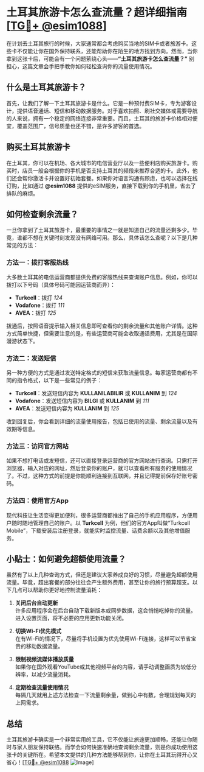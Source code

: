 # 土耳其旅游卡怎么查流量？超详细指南[[TG💪+ @esim1088](https://t.me/s/esim1088)]

在计划去土耳其旅行的时候，大家通常都会考虑购买当地的SIM卡或者旅游卡。这些卡不仅能让你在国外保持联系，还能帮助你在陌生的地方找到方向。然而，当你拿到这张卡后，可能会有一个问题萦绕心头——**“土耳其旅游卡怎么查流量？”** 别担心，这篇文章会手把手教你如何轻松查询你的流量使用情况。

## 什么是土耳其旅游卡？

首先，让我们了解一下土耳其旅游卡是什么。它是一种预付费SIM卡，专为游客设计，提供语音通话、短信和移动数据服务。对于喜欢拍照、刷社交媒体或需要导航的人来说，拥有一个稳定的网络连接非常重要。而且，土耳其的旅游卡价格相对便宜，覆盖范围广，信号质量也还不错，是许多游客的首选。

## 购买土耳其旅游卡

在土耳其，你可以在机场、各大城市的电信营业厅以及一些便利店购买旅游卡。购买时，店员一般会根据你的手机是否支持土耳其的频段来推荐合适的卡。此外，他们还会帮你激活卡并设置好初始套餐。如果你对语言沟通有顾虑，也可以选择在线订购，比如通过 **@esim1088** 提供的eSIM服务，直接下载到你的手机里，省去了排队的麻烦。

## 如何检查剩余流量？

一旦你拿到了土耳其旅游卡，最重要的事情之一就是知道自己的流量还剩多少。毕竟，谁都不想在关键时刻发现没有网络可用。那么，具体该怎么查呢？以下是几种常见的方法：

### 方法一：拨打客服热线

大多数土耳其的电信运营商都提供免费的客服热线来查询账户信息。例如，你可以拨打以下号码（具体号码可能因运营商而异）：

- **Turkcell**：拨打 *124*
- **Vodafone**：拨打 *111*
- **AVEA**：拨打 *125*

拨通后，按照语音提示输入相关信息即可查看你的剩余流量和其他账户详情。这种方式简单快捷，但需要注意的是，有些运营商可能会收取通话费用，尤其是在国际漫游状态下。

### 方法二：发送短信

另一种方便的方式是通过发送特定格式的短信来获取流量信息。每家运营商都有不同的指令格式，以下是一些常见的例子：

- **Turkcell**：发送短信内容为 **KULLANILABILIR** 或 **KULLANIM** 到 *124*
- **Vodafone**：发送短信内容为 **BILGI** 或 **KULLANIM** 到 *111*
- **AVEA**：发送短信内容为 **KULLANIM** 到 *125*

收到回复后，你会看到详细的流量使用报告，包括已使用的流量、剩余流量以及有效期等信息。

### 方法三：访问官方网站

如果不想打电话或发短信，还可以直接登录运营商的官方网站进行查询。只需打开浏览器，输入对应的网址，然后登录你的账户，就可以查看所有服务的使用情况了。不过，这种方式的前提是你能顺利连接到互联网，并且记得提前保存好账号密码。

### 方法四：使用官方App

现代科技让生活变得更加便利，很多运营商都推出了自己的手机应用程序，方便用户随时随地管理自己的账户。以 **Turkcell** 为例，他们的官方App叫做“Turkcell Mobile”，下载安装后注册登录，就能实时监控流量、话费余额以及其他增值服务。

## 小贴士：如何避免超额使用流量？

虽然有了以上几种查询方式，但还是建议大家养成良好的习惯，尽量避免超额使用流量。毕竟，超出套餐的部分往往会产生额外费用，甚至让你的旅行预算超支。以下几点可以帮助你更好地控制流量消耗：

1. **关闭后台自动更新**  
   许多应用程序会在后台自动下载新版本或同步数据，这会悄悄吃掉你的流量。进入设置页面，将不必要的应用更新功能关闭。

2. **切换Wi-Fi优先模式**  
   在有Wi-Fi的情况下，尽量将手机设置为优先使用Wi-Fi连接，这样可以节省宝贵的移动数据流量。

3. **限制视频流媒体播放质量**  
   如果你在国外观看YouTube或其他视频平台的内容，请手动调整画质为较低分辨率，以减少流量消耗。

4. **定期检查流量使用情况**  
   每隔几天就用上述方法检查一下流量剩余量，做到心中有数，合理规划每天的上网需求。

## 总结

土耳其旅游卡确实是一个非常实用的工具，它不仅能让旅途更加顺畅，还能让你随时与家人朋友保持联络。而学会如何快速准确地查询剩余流量，则是你成功使用这张卡的关键所在。希望本文提供的几种方法能够帮到你，让你在土耳其玩得开心又省心！[[TG💪+ @esim1088](https://t.me/s/esim1088) ![Image](https://i.postimg.cc/4NQfJmqS/Snipaste-2025-05-13-00-14-12.png)]